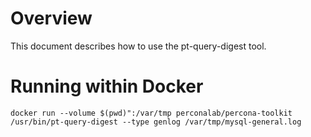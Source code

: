 # Overview

This document describes how to use the pt-query-digest tool.

# Running within Docker

`docker run --volume $(pwd)":/var/tmp perconalab/percona-toolkit /usr/bin/pt-query-digest --type genlog /var/tmp/mysql-general.log`
